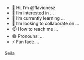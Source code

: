 - 👋 Hi, I’m @flavionesz
- 👀 I’m interested in ...
- 🌱 I’m currently learning ...
- 💞️ I’m looking to collaborate on ...
- 📫 How to reach me ...
- 😄 Pronouns: ...
- ⚡ Fun fact: ...

Seila
<!---
flavionesz/flavionesz is a ✨ special ✨ repository because its `README.md` (this file) appears on your GitHub profile.
You can click the Preview link to take a look at your changes.
--->

